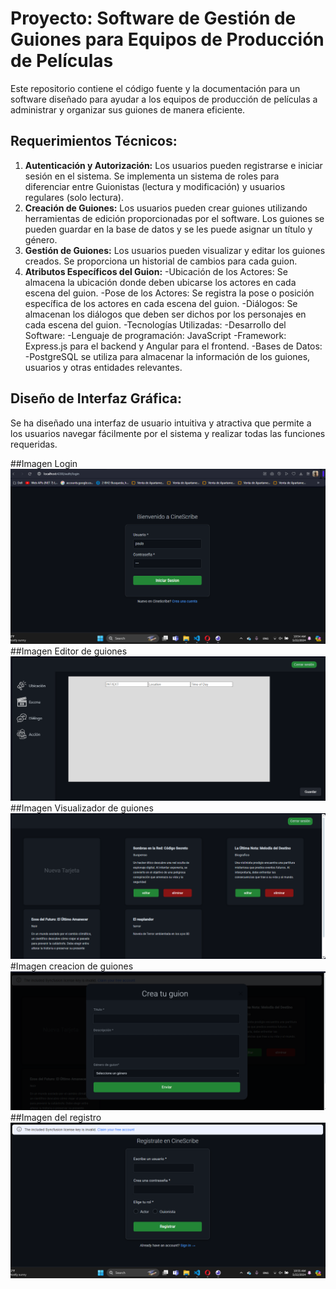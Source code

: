 # Proyecto: Software de Gestión de Guiones para Equipos de Producción de Películas
Este repositorio contiene el código fuente y la documentación para un software diseñado para ayudar a los equipos de producción de películas a administrar y organizar sus guiones de manera eficiente.

## Requerimientos Técnicos:
1. **Autenticación y Autorización:**
Los usuarios pueden registrarse e iniciar sesión en el sistema.
Se implementa un sistema de roles para diferenciar entre Guionistas (lectura y modificación) y usuarios regulares (solo lectura).
2. **Creación de Guiones:**
Los usuarios pueden crear guiones utilizando herramientas de edición proporcionadas por el software.
Los guiones se pueden guardar en la base de datos y se les puede asignar un título y género.
3. **Gestión de Guiones:**
Los usuarios pueden visualizar y editar los guiones creados.
Se proporciona un historial de cambios para cada guion.
4. **Atributos Específicos del Guion:**
-Ubicación de los Actores: Se almacena la ubicación donde deben ubicarse los actores en cada escena del guion.
-Pose de los Actores: Se registra la pose o posición específica de los actores en cada escena del guion.
-Diálogos: Se almacenan los diálogos que deben ser dichos por los personajes en cada escena del guion.
-Tecnologías Utilizadas:
    -Desarrollo del Software:
        -Lenguaje de programación: JavaScript
        -Framework: Express.js para el backend y Angular para el frontend.
    -Bases de Datos:
        -PostgreSQL se utiliza para almacenar la información de los guiones, usuarios y otras entidades relevantes.
## Diseño de Interfaz Gráfica:
Se ha diseñado una interfaz de usuario intuitiva y atractiva que permite a los usuarios navegar fácilmente por el sistema y realizar todas las funciones requeridas.

##Imagen Login
![login](./foto3.png)
##Imagen Editor de guiones
![login](./foto1.png)
##Imagen Visualizador de guiones
![login](./foto2.png)
#Imagen creacion de guiones
![login](./foto7.png)
##Imagen del registro
![login](./foto6.png)